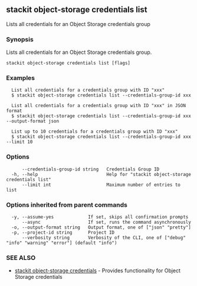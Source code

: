 ## stackit object-storage credentials list

Lists all credentials for an Object Storage credentials group

### Synopsis

Lists all credentials for an Object Storage credentials group.

```
stackit object-storage credentials list [flags]
```

### Examples

```
  List all credentials for a credentials group with ID "xxx"
  $ stackit object-storage credentials list --credentials-group-id xxx

  List all credentials for a credentials group with ID "xxx" in JSON format
  $ stackit object-storage credentials list --credentials-group-id xxx --output-format json

  List up to 10 credentials for a credentials group with ID "xxx"
  $ stackit object-storage credentials list --credentials-group-id xxx --limit 10
```

### Options

```
      --credentials-group-id string   Credentials Group ID
  -h, --help                          Help for "stackit object-storage credentials list"
      --limit int                     Maximum number of entries to list
```

### Options inherited from parent commands

```
  -y, --assume-yes             If set, skips all confirmation prompts
      --async                  If set, runs the command asynchronously
  -o, --output-format string   Output format, one of ["json" "pretty"]
  -p, --project-id string      Project ID
      --verbosity string       Verbosity of the CLI, one of ["debug" "info" "warning" "error"] (default "info")
```

### SEE ALSO

* [stackit object-storage credentials](./stackit_object-storage_credentials.md)	 - Provides functionality for Object Storage credentials

